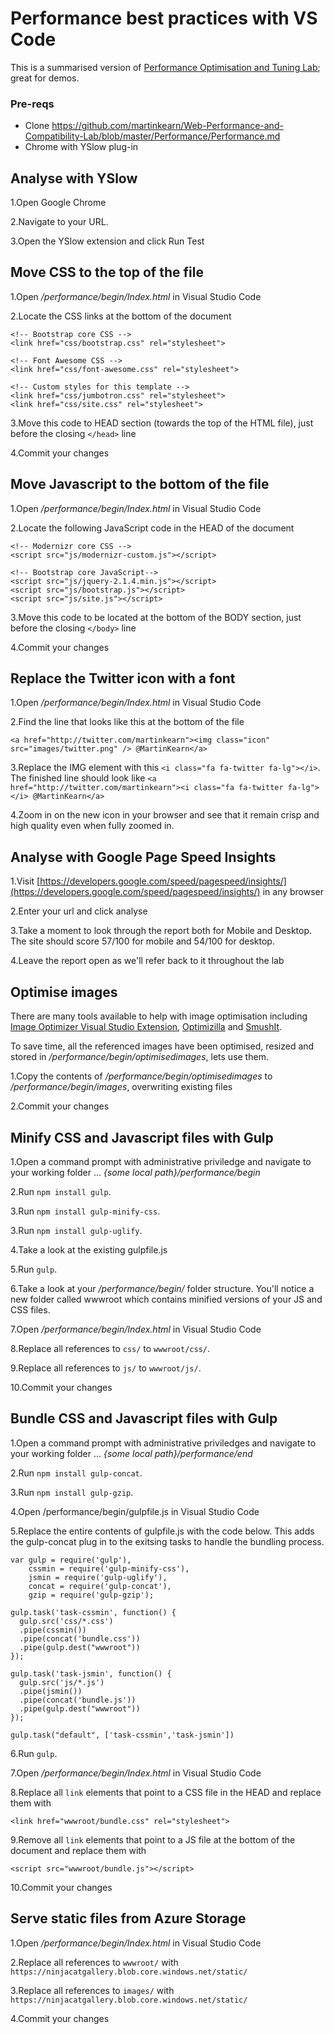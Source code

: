 
# Performance best practices with VS Code
This is a summarised version of [Performance Optimisation and Tuning Lab](https://github.com/martinkearn/Web-Performance-and-Compatibility-Lab/blob/master/Performance/Performance.md); great for demos.

### Pre-reqs
* Clone https://github.com/martinkearn/Web-Performance-and-Compatibility-Lab/blob/master/Performance/Performance.md
* Chrome with YSlow plug-in

## Analyse with YSlow
1.Open Google Chrome

2.Navigate to your URL.

3.Open the YSlow extension and click Run Test

## Move CSS to the top of the file
1.Open _/performance/begin/Index.html_ in Visual Studio Code

2.Locate the CSS links at the bottom of the document

```
<!-- Bootstrap core CSS -->
<link href="css/bootstrap.css" rel="stylesheet">

<!-- Font Awesome CSS -->
<link href="css/font-awesome.css" rel="stylesheet">

<!-- Custom styles for this template -->
<link href="css/jumbotron.css" rel="stylesheet">
<link href="css/site.css" rel="stylesheet">
```  
3.Move this code to HEAD section (towards the top of the HTML file), just before the closing `</head>` line

4.Commit your changes

## Move Javascript to the bottom of the file
1.Open _/performance/begin/Index.html_ in Visual Studio Code

2.Locate the following JavaScript code in the HEAD of the document

```
<!-- Modernizr core CSS -->
<script src="js/modernizr-custom.js"></script>

<!-- Bootstrap core JavaScript-->
<script src="js/jquery-2.1.4.min.js"></script>
<script src="js/bootstrap.js"></script>
<script src="js/site.js"></script>
``` 
3.Move this code to be located at the bottom of the BODY section, just before the closing `</body>` line 

4.Commit your changes

## Replace the Twitter icon with a font
1.Open _/performance/begin/Index.html_ in Visual Studio Code

2.Find the line that looks like this at the bottom of the file

```
<a href="http://twitter.com/martinkearn"><img class="icon" src="images/twitter.png" /> @MartinKearn</a>
```

3.Replace the IMG element with this `<i class="fa fa-twitter fa-lg"></i>`. The finished line should look like ```<a href="http://twitter.com/martinkearn"><i class="fa fa-twitter fa-lg"></i> @MartinKearn</a>```

4.Zoom in on the new icon in your browser and see that it remain crisp and high quality even when fully zoomed in.

## Analyse with Google Page Speed Insights
1.Visit [https://developers.google.com/speed/pagespeed/insights/](https://developers.google.com/speed/pagespeed/insights/) in any browser

2.Enter your url and click analyse

3.Take a moment to look through the report both for Mobile and Desktop. The site should score 57/100 for mobile and 54/100 for desktop.

4.Leave the report open as we'll refer back to it throughout the lab

## Optimise images
There are many tools available to help with image optimisation including [Image Optimizer Visual Studio Extension](https://visualstudiogallery.msdn.microsoft.com/a56eddd3-d79b-48ac-8c8f-2db06ade77c3/), [Optimizilla](http://optimizilla.com/) and [SmushIt](http://imgopt.com/).

To save time, all the referenced images have been optimised, resized and stored in _/performance/begin/optimisedimages_, lets use them.

1.Copy the contents of _/performance/begin/optimisedimages_ to _/performance/begin/images_, overwriting existing files

2.Commit your changes

## Minify CSS and Javascript files with Gulp
1.Open a command prompt with administrative priviledge and navigate to your working folder ... _{some local path}/performance/begin_

2.Run `npm install gulp`.

3.Run `npm install gulp-minify-css`.

3.Run `npm install gulp-uglify`.

4.Take a look at the existing gulpfile.js

5.Run `gulp`.

6.Take a look at your _/performance/begin/_ folder structure. You'll notice a new folder called wwwroot which contains minified versions of your JS and CSS files.

7.Open _/performance/begin/Index.html_ in Visual Studio Code

8.Replace all references to `css/` to `wwwroot/css/`.

9.Replace all references to `js/` to `wwwroot/js/`.

10.Commit your changes

## Bundle CSS and Javascript files with Gulp
1.Open a command prompt with administrative priviledges and navigate to your working folder ... _{some local path}/performance/end_

2.Run `npm install gulp-concat`.

3.Run `npm install gulp-gzip`.

4.Open /performance/begin/gulpfile.js in Visual Studio Code

5.Replace the entire contents of gulpfile.js with the code below. This adds the gulp-concat plug in to the exitsing tasks to handle the bundling process.

```
var gulp = require('gulp'),
    cssmin = require('gulp-minify-css'),
	jsmin = require('gulp-uglify'),
    concat = require('gulp-concat'),
    gzip = require('gulp-gzip');

gulp.task('task-cssmin', function() {
  gulp.src('css/*.css')
  .pipe(cssmin())
  .pipe(concat('bundle.css'))
  .pipe(gulp.dest("wwwroot"))
});

gulp.task('task-jsmin', function() {
  gulp.src('js/*.js')
  .pipe(jsmin())
  .pipe(concat('bundle.js')) 
  .pipe(gulp.dest("wwwroot"))
});

gulp.task("default", ['task-cssmin','task-jsmin'])
```

6.Run `gulp`.

7.Open _/performance/begin/Index.html_ in Visual Studio Code

8.Replace all `link` elements that point to a CSS file in the HEAD and replace them with 
```
<link href="wwwroot/bundle.css" rel="stylesheet">
```

9.Remove all `link` elements that point to a JS file at the bottom of the document and replace them with 
```
<script src="wwwroot/bundle.js"></script>
```

10.Commit your changes

## Serve static files from Azure Storage
1.Open _/performance/begin/Index.html_ in Visual Studio Code

2.Replace all references to `wwwroot/` with `https://ninjacatgallery.blob.core.windows.net/static/`

3.Replace all references to `images/` with `https://ninjacatgallery.blob.core.windows.net/static/`

4.Commit your changes